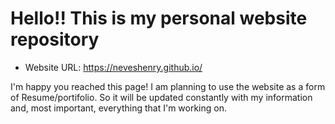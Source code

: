 # Hello!! This is my personal website repository
  - Website URL: https://neveshenry.github.io/
  
I'm happy you reached this page! I am planning to use the website as a form of Resume/portifolio. So it will be updated constantly with my information and, most important, everything that I'm working on.
